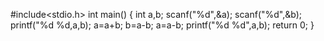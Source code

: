 #include<stdio.h>
int main()
{
int a,b;
scanf("%d",&a);
scanf("%d",&b);
printf("%d %d,a,b);
a=a+b;
b=a-b;
a=a-b;
printf("%d %d",a,b);
return 0;
}
